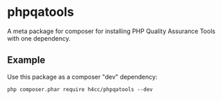 phpqatools
==========

A meta package for composer for installing PHP Quality Assurance Tools with one dependency.

## Example

Use this package as a composer "dev" dependency: 

    php composer.phar require h4cc/phpqatools --dev

